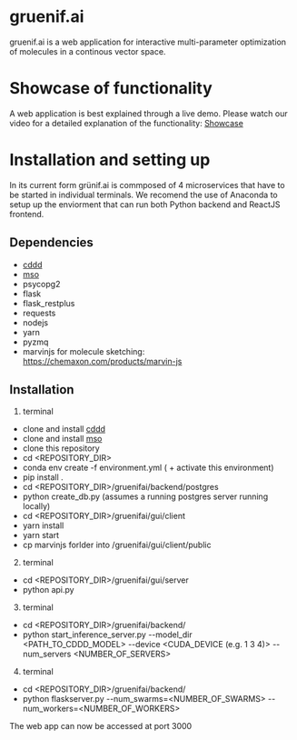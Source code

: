 # gruenif.ai
gruenif.ai is a web application for interactive multi-parameter optimization of molecules in a continous vector space.

# Showcase of functionality
A web application is best explained through a live demo. Please watch our video for a detailed explanation of the functionality:
[Showcase](https://www.youtube.com/watch?v=7KAgEb5twXg)

# Installation and setting up
In its current form grünif.ai is commposed of 4 microservices that have to be started in individual terminals. We recomend the use of Anaconda to setup up the enviorment that can run both Python backend and ReactJS frontend.
## Dependencies
* [cddd](https://github.com/jrwnter/cddd)
* [mso](https://github.com/jrwnter/mso)
* psycopg2
* flask
* flask_restplus
* requests
* nodejs
* yarn
* pyzmq
* marvinjs for molecule sketching: https://chemaxon.com/products/marvin-js
## Installation
1. terminal
* clone and install [cddd](https://github.com/jrwnter/cddd)
* clone and install [mso](https://github.com/jrwnter/mso)
* clone this repository
* cd <REPOSITORY_DIR>
* conda env create -f environment.yml ( + activate this environment)
* pip install .
* cd <REPOSITORY_DIR>/gruenifai/backend/postgres
* python create_db.py (assumes a running postgres server running locally)
* cd <REPOSITORY_DIR>/gruenifai/gui/client
* yarn install
* yarn start
* cp marvinjs forlder into /gruenifai/gui/client/public
2. terminal
* cd <REPOSITORY_DIR>/gruenifai/gui/server
* python api.py
3. terminal
* cd <REPOSITORY_DIR>/gruenifai/backend/
* python start_inference_server.py --model_dir <PATH_TO_CDDD_MODEL> --device <CUDA_DEVICE (e.g. 1 3 4)> --num_servers <NUMBER_OF_SERVERS>
4. terminal
* cd <REPOSITORY_DIR>/gruenifai/backend/
* python flaskserver.py --num_swarms=<NUMBER_OF_SWARMS> --num_workers=<NUMBER_OF_WORKERS>

The web app can now be accessed at port 3000
